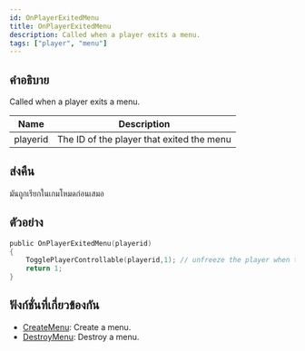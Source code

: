 ```yaml
---
id: OnPlayerExitedMenu
title: OnPlayerExitedMenu
description: Called when a player exits a menu.
tags: ["player", "menu"]
---
```


## คำอธิบาย

Called when a player exits a menu.

| Name     | Description                               |
| -------- | ----------------------------------------- |
| playerid | The ID of the player that exited the menu |

## ส่งคืน

มันถูกเรียกในเกมโหมดก่อนเสมอ

## ตัวอย่าง

```c
public OnPlayerExitedMenu(playerid)
{
    TogglePlayerControllable(playerid,1); // unfreeze the player when they exit a menu
    return 1;
}
```

## ฟังก์ชั่นที่เกี่ยวข้องกัน

- [CreateMenu](../../scripting/functions/CreateMenu.md): Create a menu.
- [DestroyMenu](../../scripting/functions/DestroyMenu.md): Destroy a menu.
